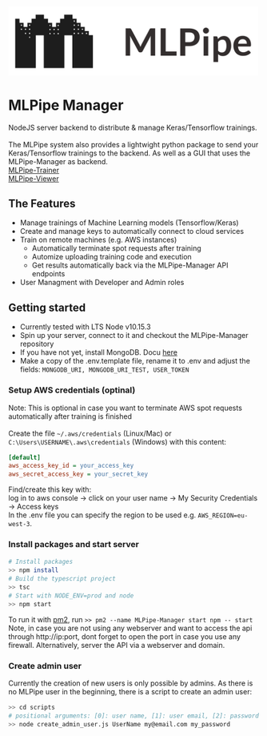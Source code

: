 <img src="mlpipe_icon.png" width="500">

# MLPipe Manager

NodeJS server backend to distribute & manage Keras/Tensorflow trainings.
</br></br>
The MLPipe system also provides a lightwight python package to send your Keras/Tensorflow trainings to the backend. As well as a GUI that uses the MLPipe-Manager as backend.</br>
[MLPipe-Trainer](https://github.com/j-o-d-o/MLPipe-Trainer)</br>[MLPipe-Viewer]()

## The Features

- Manage trainings of Machine Learning models (Tensorflow/Keras)
- Create and manage keys to automatically connect to cloud services
- Train on remote machines (e.g. AWS instances)
  - Automatically terminate spot requests after training
  - Automize uploading training code and execution
  - Get results automatically back via the MLPipe-Manager API endpoints
- User Managment with Developer and Admin roles

## Getting started

- Currently tested with LTS Node v10.15.3
- Spin up your server, connect to it and checkout the MLPipe-Manager repository
- If you have not yet, install MongoDB. Docu [here](https://github.com/j-o-d-o/MLPipe-Manager/docs/install_mongodb.md)
- Make a copy of the .env.template file, rename it to .env and adjust the fields: `MONGODB_URI, MONGODB_URI_TEST, USER_TOKEN`

### Setup AWS credentials (optinal)
Note: This is optional in case you want to terminate AWS spot requests automatically after training is finished</br></br>
Create the file `~/.aws/credentials` (Linux/Mac) or `C:\Users\USERNAME\.aws\credentials` (Windows) with this content:
```ini
[default]
aws_access_key_id = your_access_key
aws_secret_access_key = your_secret_key
```
Find/create this key with: </br>
log in to aws console -> click on your user name -> My Security Credentials -> Access keys</br>
In the .env file you can specify the region to be used e.g. `AWS_REGION=eu-west-3`.

### Install packages and start server
```bash
# Install packages
>> npm install
# Build the typescript project
>> tsc
# Start with NODE_ENV=prod and node
>> npm start
```
To run it with [pm2](http://pm2.keymetrics.io/), run `>> pm2 --name MLPipe-Manager start npm -- start`</br>
Note, in case you are not using any webserver and want to access the api through http://ip:port, dont forget to open the port in case you use any firewall. Alternatively, server the API via a webserver and domain.

### Create admin user
Currently the creation of new users is only possible by admins. As there is no MLPipe user in the beginning, there is a script to create an admin user:
```bash
>> cd scripts
# positional arguments: [0]: user name, [1]: user email, [2]: password
>> node create_admin_user.js UserName my@email.com my_password
```
